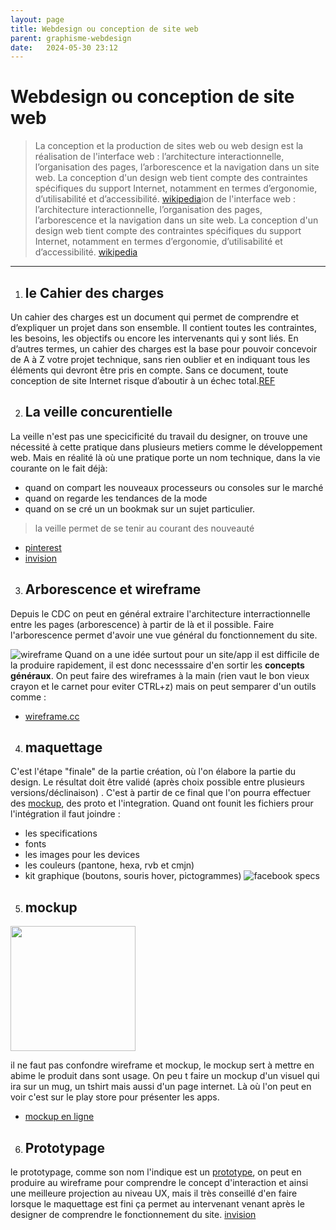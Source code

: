 ```yaml
---
layout: page
title: Webdesign ou conception de site web
parent: graphisme-webdesign
date:   2024-05-30 23:12
---
```

# Webdesign ou conception de site web
> La conception et la production de sites web ou web design est la réalisation  de l'interface web : l’architecture interactionnelle, l’organisation des pages, l’arborescence et la navigation dans un site web. La conception d'un design web tient compte des contraintes spécifiques du support Internet, notamment en termes d’ergonomie, d’utilisabilité et d’accessibilité. [wikipedia](https://fr.wikipedia.org/wiki/Conception_de_site_web)ion de l'interface web : l’architecture interactionnelle, l’organisation des pages, l’arborescence et la navigation dans un site web. La conception d'un design web tient compte des contraintes spécifiques du support Internet, notamment en termes d’ergonomie, d’utilisabilité et d’accessibilité. [wikipedia](https://fr.wikipedia.org/wiki/Conception_de_site_web)

---

1. ## le Cahier des charges
Un cahier des charges est un document qui permet de comprendre et d’expliquer un projet dans son ensemble. Il contient toutes les contraintes, les besoins, les objectifs ou encore les intervenants qui y sont liés. En d’autres termes, un cahier des charges est la base pour pouvoir concevoir de A à Z votre projet technique, sans rien oublier et en indiquant tous les éléments qui devront être pris en compte. Sans ce document, toute conception de site Internet risque d’aboutir à un échec total.[REF](https://www.seomix.fr/cahier-des-charges-web/)

2. ## La veille concurentielle
La veille n'est pas une specicificité du travail du designer,  on trouve une nécessité à cette pratique dans plusieurs metiers comme le développement web. Mais en réalité là où une pratique porte un nom technique, dans la vie courante on le fait déjà:
- quand on compart les nouveaux processeurs ou consoles sur le marché
- quand on regarde les tendances de la mode
- quand on se cré un un bookmak sur un sujet particulier.

> la veille permet de se tenir au courant des nouveauté

- [pinterest](https://www.pinterest.fr/)
- [invision](https://projects.invisionapp.com/boards/5X3O0VV68RE/)

3. ## Arborescence et wireframe
Depuis le CDC on peut en général extraire l'architecture interractionnelle entre les pages (arborescence) à partir de là et il possible. Faire l'arborescence permet d'avoir une vue général du fonctionnement du site.

![wireframe](wireframes2.PNG)
Quand on a une idée surtout pour un site/app il est difficile de la produire rapidement, il est donc necesssaire d'en sortir les **concepts généraux**.
On peut faire des wireframes à la main (rien vaut le bon vieux crayon et le carnet pour eviter CTRL+z) mais on peut semparer d'un outils comme :
- [wireframe.cc](https://wireframe.cc/?ref=blogduwebdesign.com)

4. ## maquettage
C'est l'étape "finale" de la partie création, où l'on élabore la partie du design. Le résultat doit être validé (après choix possible entre plusieurs versions/déclinaison) . C'est à partir de ce final que l'on pourra effectuer des [mockup](/outils/GLOSSARY.md#mock-up), des proto et l'integration.
Quand ont founit les fichiers prour l'intégration il faut joindre :
- les specifications
- fonts
- les images pour les devices
- les couleurs (pantone, hexa, rvb et cmjn)
- kit graphique (boutons, souris hover, pictogrammes)
![facebook specs](./facebook-image-sizes-2019.jpg)

5. ## mockup
<!--![mockup i6](./mockup.jpg)-->
<img src="./mockup.jpg" width="200">

il ne faut pas confondre wireframe et mockup, le mockup sert à mettre en abime le produit dans sont usage. On peu t faire un mockup d'un visuel qui ira sur un mug, un tshirt mais aussi d'un page internet. Là où l'on peut en voir c'est sur le play store pour présenter les apps.
- [mockup en ligne](https://mockupbro.com/)


6. ## Prototypage
le prototypage, comme son nom l'indique est un [prototype](/outils/GLOSSARY.md#prototype), on peut en produire au wireframe pour comprendre le concept d'interaction et ainsi une meilleure projection au niveau UX, mais il très conseillé d'en faire lorsque le maquettage est fini ça permet au intervenant venant après le designer de comprendre le fonctionnement du site.
[invision](http://invision.com)